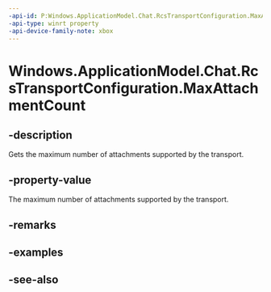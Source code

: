 ```yaml
---
-api-id: P:Windows.ApplicationModel.Chat.RcsTransportConfiguration.MaxAttachmentCount
-api-type: winrt property
-api-device-family-note: xbox
---
```


<!-- Property syntax
public int MaxAttachmentCount { get; }
-->

# Windows.ApplicationModel.Chat.RcsTransportConfiguration.MaxAttachmentCount

## -description
Gets the maximum number of attachments supported by the transport.

## -property-value
The maximum number of attachments supported by the transport.

## -remarks

## -examples

## -see-also
